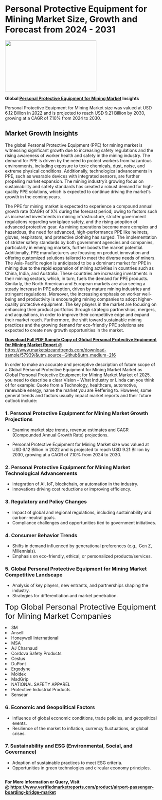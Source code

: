 <H1>Personal Protective Equipment for Mining Market Size, Growth and Forecast from 2024 - 2031</H1><img class="aligncenter size-medium wp-image-584254" src="https://thirdeyenews.in/wp-content/uploads/2024/09/Global-Market-Research-300x168.jpeg" alt="" width="300" height="168" /><p><strong>Global&nbsp;<a href="https://www.marketsizeandtrends.com/download-sample/57939/&amp;utm_source=Github&utm_medium=216">Personal Protective Equipment for Mining Market</a> Insights</strong></p><p>Personal Protective Equipment for Mining Market size was valued at USD 6.12 Billion in 2022 and is projected to reach USD 9.21 Billion by 2030, growing at a CAGR of 7.10% from 2024 to 2030.</p><p><h2>Market Growth Insights</h2> <p>The global Personal Protective Equipment (PPE) for mining market is witnessing significant growth due to increasing safety regulations and the rising awareness of worker health and safety in the mining industry. The demand for PPE is driven by the need to protect workers from hazardous environments, including exposure to toxic chemicals, dust, noise, and extreme physical conditions. Additionally, technological advancements in PPE, such as wearable devices with integrated sensors, are further propelling market expansion. The mining industry’s growing focus on sustainability and safety standards has created a robust demand for high-quality PPE solutions, which is expected to continue driving the market's growth in the coming years.</p> <p><a href="#"></a></p> <p>The PPE for mining market is expected to experience a compound annual growth rate (CAGR) of X% during the forecast period, owing to factors such as increased investments in mining infrastructure, stricter government regulations regarding workplace safety, and the rising adoption of advanced protective gear. As mining operations become more complex and hazardous, the need for advanced, high-performance PPE like helmets, gloves, respirators, and protective clothing has surged. The implementation of stricter safety standards by both government agencies and companies, particularly in emerging markets, further boosts the market potential. Additionally, PPE manufacturers are focusing on product innovation and offering customized solutions tailored to meet the diverse needs of miners. The Asia-Pacific region is anticipated to be a dominant market for PPE in mining due to the rapid expansion of mining activities in countries such as China, India, and Australia. These countries are increasing investments in their mining sectors, which, in turn, fuels the demand for PPE products. Similarly, the North American and European markets are also seeing a steady increase in PPE adoption, driven by mature mining industries and stringent regulations. Moreover, the increasing emphasis on worker well-being and productivity is encouraging mining companies to adopt higher-quality protective equipment. The key players in the market are focusing on enhancing their product portfolios through strategic partnerships, mergers, and acquisitions, in order to improve their competitive edge and expand their market reach. Furthermore, the shift toward sustainable mining practices and the growing demand for eco-friendly PPE solutions are expected to create new growth opportunities in the market. <p><a href="#"></p><p><span class=""><strong>Download Full PDF Sample Copy of Global Personal Protective Equipment for Mining Market Report</strong> @ <a href="https://www.marketsizeandtrends.com/download-sample/57939/&amp;utm_source=Github&utm_medium=216" target="_blank">https://www.marketsizeandtrends.com/download-sample/57939/&amp;utm_source=Github&utm_medium=216</a></span></p><p>In order to make an accurate and perceptive description of future scope of a Global&nbsp;Personal Protective Equipment for Mining Market Market as Global&nbsp;Personal Protective Equipment for Mining Market Market of 2025, you need to describe a clear Vision &ndash; What Industry or Linda can you think of for example: Quote from a Technology, healthcare, automotive, renewable energy, name the market you are Reffering to. However, some general trends and factors usually impact market reports and their future outlook include:</p><h3>1.&nbsp;<strong>Personal Protective Equipment for Mining Market Growth Projections</strong></h3><ul><li>Examine market size trends, revenue estimates and CAGR (Compounded Annual Growth Rate) projections.</li><li><p>Personal Protective Equipment for Mining Market size was valued at USD 6.12 Billion in 2022 and is projected to reach USD 9.21 Billion by 2030, growing at a CAGR of 7.10% from 2024 to 2030.</p></li></ul><h3>2.&nbsp;<strong>Personal Protective Equipment for Mining Market Technological Advancements</strong></h3><ul><li>Integration of AI, IoT, blockchain, or automation in the industry.</li><li>Innovations driving cost reductions or improving efficiency.</li></ul><h3>3.&nbsp;<strong>Regulatory and Policy Changes</strong></h3><ul><li>Impact of global and regional regulations, including sustainability and carbon-neutral goals.</li><li>Compliance challenges and opportunities tied to government initiatives.</li></ul><h3>4.&nbsp;<strong>Consumer Behavior Trends</strong></h3><ul><li>Shifts in demand influenced by generational preferences (e.g., Gen Z, Millennials).</li><li>Emphasis on eco-friendly, ethical, or personalized products/services.</li></ul><h3>5.&nbsp;<strong>Global Personal Protective Equipment for Mining Market Competitive Landscape</strong></h3><ul><li>Analysis of key players, new entrants, and partnerships shaping the industry.</li><li>Strategies for differentiation and market penetration.</li></ul><p data-pm-slice="1 1 []"><span style="color: inherit; font-family: inherit; font-size: 25px;">Top Global Personal Protective Equipment for Mining Market Companies</span></p><div class="" data-test-id=""><p><li>3M</li><li> Ansell</li><li> Honeywell International</li><li> MSA</li><li> AJ Charnaud</li><li> Cordova Safety Products</li><li> Cestus</li><li> DuPont</li><li> Ergodyne</li><li> Moldex</li><li> MadGrip</li><li> NATIONAL SAFETY APPAREL</li><li> Protective Industrial Products</li><li> Sensear</li></p></div><h3>6.&nbsp;<strong>Economic and Geopolitical Factors</strong></h3><ul><li>Influence of global economic conditions, trade policies, and geopolitical events.</li><li>Resilience of the market to inflation, currency fluctuations, or global crises.</li></ul><h3>7.&nbsp;<strong>Sustainability and ESG (Environmental, Social, and Governance)</strong></h3><ul><li>Adoption of sustainable practices to meet ESG criteria.</li><li>Opportunities in green technologies and circular economy principles.</li></ul><h2><strong style="font-size: 14px;">For More Information or Query, Visit @&nbsp;</strong><a style="background-color: #ffffff; font-size: 14px;" href="https://www.marketsizeandtrends.com/report/personal-protective-equipment-for-mining-market/" target="_blank">https://www.verifiedmarketreports.com/product/airport-passenger-boarding-bridge-market</a></h2>
